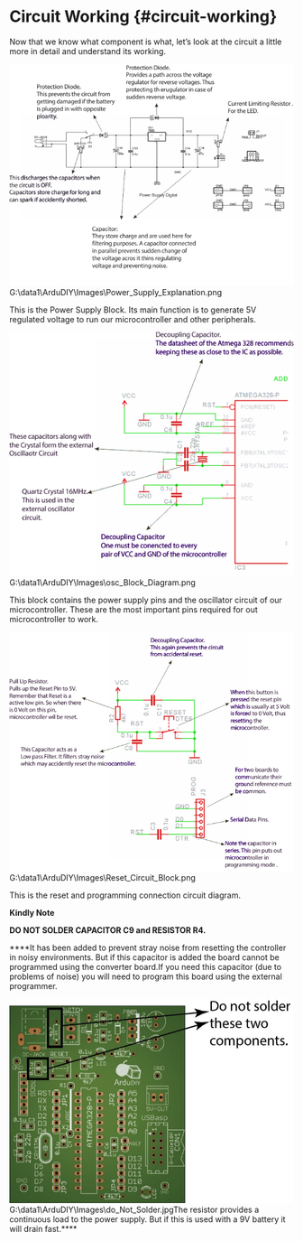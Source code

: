 # Circuit Working {#circuit-working}

Now that we know what component is what, let’s look at the circuit a little more in detail and understand its working.

![](assets/picture_157.png)G:\data1\ArduDIY\Images\Power_Supply_Explanation.png

This is the Power Supply Block. Its main function is to generate 5V regulated voltage to run our microcontroller and other peripherals.

![](assets/picture_183.png)G:\data1\ArduDIY\Images\osc_Block_Diagram.png

This block contains the power supply pins and the oscillator circuit of our microcontroller. These are the most important pins required for out microcontroller to work.

![](assets/picture_184.png)G:\data1\ArduDIY\Images\Reset_Circuit_Block.png

This is the reset and programming connection circuit diagram.

**Kindly Note**

**DO NOT SOLDER CAPACITOR C9 and RESISTOR R4.**

****It has been added to prevent stray noise from resetting the controller in noisy environments. But if this capacitor is added the board cannot be programmed using the converter board.If you need this capacitor (due to problems of noise) you will need to program this board using the external programmer.

![](assets/picture_223.jpg)G:\data1\ArduDIY\Images\do_Not_Solder.jpgThe resistor provides a continuous load to the power supply. But if this is used with a 9V battery it will drain fast.****